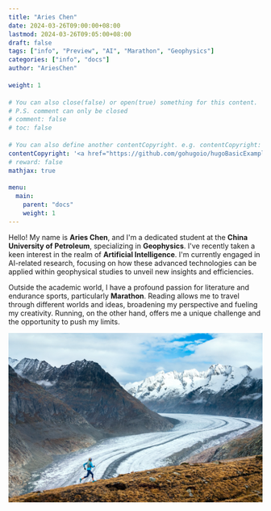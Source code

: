 ```yaml
---
title: "Aries Chen"
date: 2024-03-26T09:00:00+08:00
lastmod: 2024-03-26T09:05:00+08:00
draft: false
tags: ["info", "Preview", "AI", "Marathon", "Geophysics"]
categories: ["info", "docs"]
author: "AriesChen"

weight: 1

# You can also close(false) or open(true) something for this content.
# P.S. comment can only be closed
# comment: false
# toc: false

# You can also define another contentCopyright. e.g. contentCopyright: "This is another copyright."
contentCopyright: '<a href="https://github.com/gohugoio/hugoBasicExample" rel="noopener" target="_blank">See origin</a>'
# reward: false
mathjax: true

menu:
  main:
    parent: "docs"
    weight: 1
---
```


Hello! My name is **Aries Chen**, and I'm a dedicated student at the **China University of Petroleum**, specializing in **Geophysics**. I've recently taken a keen interest in the realm of **Artificial Intelligence**. I'm currently engaged in AI-related research, focusing on how these advanced technologies can be applied within geophysical studies to unveil new insights and efficiencies.

Outside the academic world, I have a profound passion for literature and endurance sports, particularly **Marathon**. Reading allows me to travel through different worlds and ideas, broadening my perspective and fueling my creativity. Running, on the other hand, offers me a unique challenge and the opportunity to push my limits. 

![](https://github.com/AriesChen-UPC/AriesChen-UPC/blob/main/GJX9FmzWYAA10GA.jpeg?raw=true)

